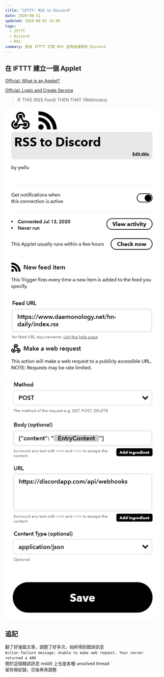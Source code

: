```yaml
---
title: "IFTTT: RSS to Discord"
date: 2020-08-31
updated: 2020-09-02 14:00
tags:
  - IFTTT
  - Discord
  - RSS
summary: 透過 IFTTT 訂閱 RSS 並發送通知到 Discord
---
```


## 在 IFTTT 建立一個 Applet

[Official: What is an Applet?](https://help.ifttt.com/hc/en-us/articles/115010361348-What-is-an-Applet-)

[Official: Login and Create Service](https://ifttt.com/create)

> IF THIS (RSS Feed) THEN THAT (Webhooks)

![example1](../assets/images/ifttt-rss-to-discord-2020-08-31-031013.png)
![example2](../assets/images/ifttt-rss-to-discord-2020-08-31-031350.png)

## 追記

翻了好幾篇文章，調整了好多次，始終得到錯誤訊息  
`Action failure message: Unable to make web request. Your server returned a 400`  
關於這個錯誤訊息 reddit 上也是各種 unsolved thread  
留存做紀錄，日後再來調整